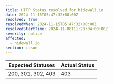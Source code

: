 ```yaml
---
title: HTTP Status resolved for hidewall.io
date: 2024-11-15T05:47:32+00:00Z
resolved: True
resolvedWhen: 2024-11-15T05:47:32+00:00Z
resolvedStartTime: 2024-11-08T11:28:04+00:00Z
severity: notice
affected:
  - hidewall.io
section: issue
---
```


| Expected Statuses | Actual Status  |
|-------------------|----------------|
| 200, 301, 302, 403 | 403 |

